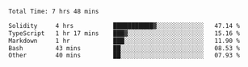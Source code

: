 <!--START_SECTION:waka-->

```txt
Total Time: 7 hrs 48 mins

Solidity     4 hrs           ███████████▓░░░░░░░░░░░░░   47.14 %
TypeScript   1 hr 17 mins    ███▓░░░░░░░░░░░░░░░░░░░░░   15.16 %
Markdown     1 hr            ███░░░░░░░░░░░░░░░░░░░░░░   11.90 %
Bash         43 mins         ██░░░░░░░░░░░░░░░░░░░░░░░   08.53 %
Other        40 mins         ██░░░░░░░░░░░░░░░░░░░░░░░   07.93 %
```

<!--END_SECTION:waka-->
